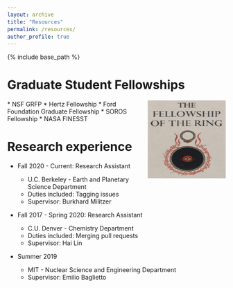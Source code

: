 ```yaml
---
layout: archive
title: "Resources"
permalink: /resources/
author_profile: true
---
```


{% include base_path %}

Graduate Student Fellowships
======
<img align="right" width="180" height="180" src="/images/fellowship-ring.jpg">
* NSF GRFP
* Hertz Fellowship
* Ford Foundation Graduate Fellowship
* SOROS Fellowship
* NASA FINESST


Research experience
======
* Fall 2020 - Current: Research Assistant
  * U.C. Berkeley - Earth and Planetary Science Department
  * Duties included: Tagging issues
  * Supervisor: Burkhard Militzer

* Fall 2017 - Spring 2020: Research Assistant
  * C.U. Denver - Chemistry Department
  * Duties included: Merging pull requests
  * Supervisor: Hai Lin

* Summer 2019
  * MIT - Nuclear Science and Engineering Department
  * Supervisor: Emilio Baglietto
